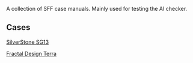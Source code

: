 A collection of SFF case manuals. Mainly used for testing the AI checker.

## Cases

[SilverStone SG13](https://www.silverstonetek.com/en/product/info/computer-chassis/SG13/)

[Fractal Design Terra](https://www.fractal-design.com/products/cases/terra/)

